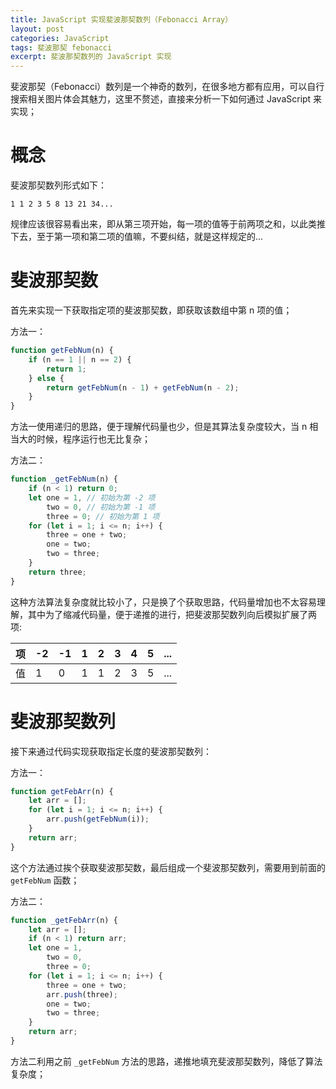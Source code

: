 ```yaml
---
title: JavaScript 实现斐波那契数列（Febonacci Array）
layout: post
categories: JavaScript
tags: 斐波那契 febonacci
excerpt: 斐波那契数列的 JavaScript 实现
---
```

斐波那契（Febonacci）数列是一个神奇的数列，在很多地方都有应用，可以自行搜索相关图片体会其魅力，这里不赘述，直接来分析一下如何通过 JavaScript 来实现；

# 概念

斐波那契数列形式如下：
```
1 1 2 3 5 8 13 21 34...
```

规律应该很容易看出来，即从第三项开始，每一项的值等于前两项之和，以此类推下去，至于第一项和第二项的值嘛，不要纠结，就是这样规定的...


# 斐波那契数

首先来实现一下获取指定项的斐波那契数，即获取该数组中第 n 项的值；

方法一：
```js
function getFebNum(n) {
    if (n == 1 || n == 2) {
        return 1;
    } else {
        return getFebNum(n - 1) + getFebNum(n - 2);
    }
}
```

方法一使用递归的思路，便于理解代码量也少，但是其算法复杂度较大，当 n 相当大的时候，程序运行也无比复杂；

方法二：
```js
function _getFebNum(n) {
    if (n < 1) return 0;
    let one = 1, // 初始为第 -2 项
        two = 0, // 初始为第 -1 项
        three = 0; // 初始为第 1 项
    for (let i = 1; i <= n; i++) {
        three = one + two; 
        one = two;
        two = three;
    }
    return three;
}
```

这种方法算法复杂度就比较小了，只是换了个获取思路，代码量增加也不太容易理解，其中为了缩减代码量，便于递推的进行，把斐波那契数列向后模拟扩展了两项:

项 | -2 | -1 | 1 | 2 | 3 | 4 | 5 | ...
---|----|----|---|---|---|---|---|----
值 |  1 |  0 | 1 | 1 | 2 | 3 | 5 | ...

# 斐波那契数列

接下来通过代码实现获取指定长度的斐波那契数列： 

方法一：
```js
function getFebArr(n) {
    let arr = [];
    for (let i = 1; i <= n; i++) {
        arr.push(getFebNum(i));
    }
    return arr;
}
```

这个方法通过挨个获取斐波那契数，最后组成一个斐波那契数列，需要用到前面的 `getFebNum` 函数；

方法二：
```js
function _getFebArr(n) {
    let arr = [];
    if (n < 1) return arr;
    let one = 1,
        two = 0,
        three = 0;
    for (let i = 1; i <= n; i++) {
        three = one + two;
        arr.push(three);
        one = two;
        two = three;
    }
    return arr;
}
```

方法二利用之前 `_getFebNum` 方法的思路，递推地填充斐波那契数列，降低了算法复杂度；